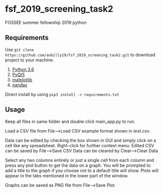# fsf_2019_screening_task2
FOSSEE summer fellowship 2019 python

## Requirements

Use `git clone https://github.com/anbilly19/fsf_2019_screening_task2.git` to download project to your machine.

1. [Python 3.6](https://www.python.org/downloads/release/python-360/)
2. [PyQt5](https://pypi.org/project/PyQt5/)
3. [matplotlib](https://pypi.org/project/matplotlib/)
4. [pandas](https://pypi.org/project/pandas/)

Direct install by using `pip3 install -r requirements.txt`


## Usage

Keep all files in same folder and double click main_app.py to run.

Load a CSV file from File-->Load CSV example format shown in _test.csv_.

Data can be edited by checking the box shown in GUI and simply click on a cell like any spreadsheet.
Right-click for further context menu.
Edited CSV can be saved by File-->Save CSV
Data can be cleared by Clear-->Clear Data

Select any two columns entirely or just a single cell from each column and press any plot button to get the data on a graph.
You will be prompted to add a title to the graph if you choose not to a default title will show.
Plots will appear in the tabs mentioned in the lower part of the window.

Graphs can be saved as PNG file from File-->Save Plot.
